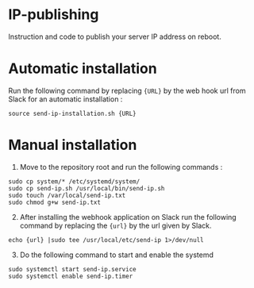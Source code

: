 # IP-publishing
Instruction and code to publish your server IP address on reboot.

# Automatic installation
Run the following command by replacing `{URL}` by the web hook url from Slack for an automatic installation :
```
source send-ip-installation.sh {URL}
```

# Manual installation
1. Move to the repository root and run the following commands :
```
sudo cp system/* /etc/systemd/system/
sudo cp send-ip.sh /usr/local/bin/send-ip.sh
sudo touch /var/local/send-ip.txt
sudo chmod g+w send-ip.txt
```

2. After installing the webhook application on Slack run the following command by replacing the `{url}` by the url given by Slack.
```
echo {url} |sudo tee /usr/local/etc/send-ip 1>/dev/null
```

3. Do the following command to start and enable the systemd
```
sudo systemctl start send-ip.service
sudo systemctl enable send-ip.timer
```

